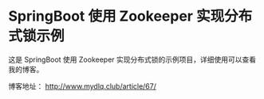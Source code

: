 # SpringBoot 使用 Zookeeper 实现分布式锁示例

这是 SpringBoot 使用 Zookeeper 实现分布式锁的示例项目，详细使用可以查看我的博客。

博客地址： http://www.mydlq.club/article/67/